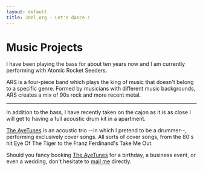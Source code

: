 ```yaml
---
layout: default
title: Jdel.org - Let's dance !
---
```


Music Projects
==============

I have been playing the bass for about ten years now and I am currently performing with Atomic Rocket Seeders.

ARS is a four-piece band which plays the king of music that doesn't belong to a specific genre. Formed by musicians with different music backgrounds, ARS creates a mix of 90s rock and more recent metal.

---

In addition to the bass, I have recently taken on the cajon as it is as close I will get to having a full acoustic drum kit in a apartment.

[The AyeTunes](http://ayetun.es) is an acoustic trio --in which I pretend to be a drummer--, performing exclusively cover songs. All sorts of cover songs, from the 80's hit Eye Of The Tiger to the Franz Ferdinand's Take Me Out.

Should you fancy booking [The AyeTunes](http://ayetun.es) for a birthday, a business event, or even a wedding, don't hesitate to [mail me](mailto:julien@del-piccolo.com) directly.
